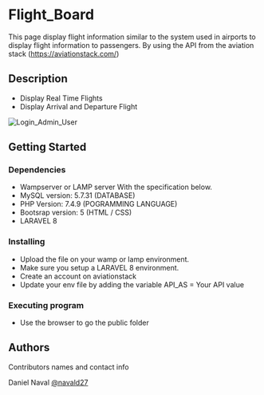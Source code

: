 # Flight_Board
This page display flight information similar to the system used in airports to display flight information to passengers. By using the API from the aviation stack (https://aviationstack.com/)

## Description

* Display Real Time Flights
* Display Arrival and Departure Flight

![Login_Admin_User]()

## Getting Started

### Dependencies

* Wampserver or LAMP server With the specification below.
* MySQL version: 5.7.31  (DATABASE)
* PHP Version: 7.4.9     (POGRAMMING LANGUAGE)
* Bootsrap version: 5    (HTML / CSS)
* LARAVEL 8

### Installing

* Upload the file on your wamp or lamp environment.
* Make sure you setup a LARAVEL 8 environment.
* Create an account on aviationstack
* Update your env file by adding the variable API_AS = Your API value 

### Executing program

* Use the browser to go the public folder

## Authors

Contributors names and contact info

Daniel Naval 
[@navald27](https://twitter.com/navald27)
